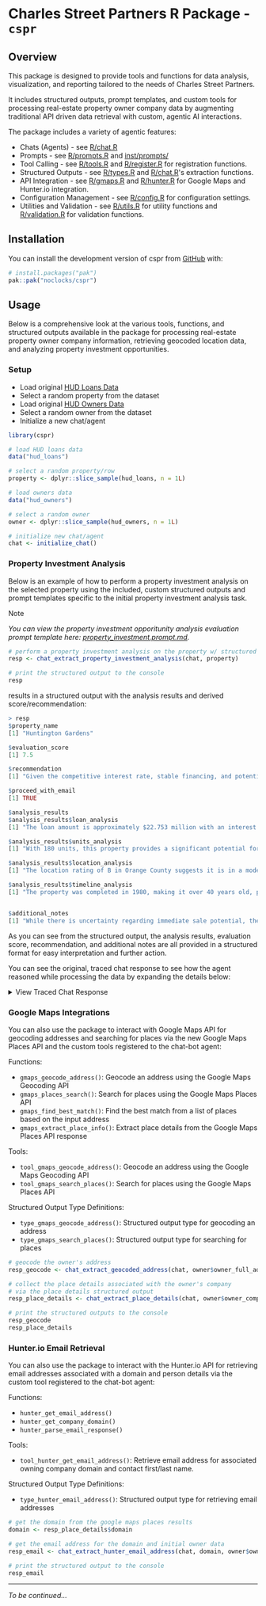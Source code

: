 
# Charles Street Partners R Package - `cspr`

<!-- badges: start -->
<!-- badges: end -->

## Overview

This package is designed to provide tools and functions for data analysis, visualization, and reporting tailored to the
needs of Charles Street Partners.

It includes structured outputs, prompt templates, and custom tools for processing real-estate property owner company
data by augmenting traditional API driven data retrieval with custom, agentic AI interactions.

The package includes a variety of agentic features:

- Chats (Agents) - see [R/chat.R](R/chat.R)
- Prompts - see [R/prompts.R](R/prompts.R) and [inst/prompts/](inst/prompts/) 
- Tool Calling - see [R/tools.R](R/tools.R) and [R/register.R](R/register.R) for registration functions.
- Structured Outputs - see [R/types.R](R/types.R) and [R/chat.R](R/chat.R)'s extraction functions.
- API Integration - see [R/gmaps.R](R/gmaps.R) and [R/hunter.R](R/hunter.R) for Google Maps and Hunter.io integration.
- Configuration Management - see [R/config.R](R/config.R) for configuration settings.
- Utilities and Validation - see [R/utils.R](R/utils.R) for utility functions and [R/validation.R](R/validation.R) for validation functions.

## Installation

You can install the development version of cspr from [GitHub](https://github.com/) with:

``` r
# install.packages("pak")
pak::pak("noclocks/cspr")
```

## Usage

Below is a comprehensive look at the various tools, functions, and structured outputs available in the package for
processing real-estate property owner company information, retrieving geocoded location data, and analyzing property
investment opportunities.

### Setup

- Load original [HUD Loans Data](data-raw/working/hud_data.csv)
- Select a random property from the dataset
- Load original [HUD Owners Data](data-raw/working/hud_owners.csv)
- Select a random owner from the dataset
- Initialize a new chat/agent

```R
library(cspr)

# load HUD loans data
data("hud_loans")

# select a random property/row
property <- dplyr::slice_sample(hud_loans, n = 1L)

# load owners data
data("hud_owners")

# select a random owner
owner <- dplyr::slice_sample(hud_owners, n = 1L)

# initialize new chat/agent
chat <- initialize_chat()
```

### Property Investment Analysis

Below is an example of how to perform a property investment analysis on the selected property using the
included, custom structured outputs and prompt templates specific to the initial 
property investment analysis task.

> [!NOTE]
> *You can view the property investment opporitunity analysis evaluation prompt template here: [property_investment.prompt.md](inst/prompts/property_investment.prompt.md).*

```R
# perform a property investment analysis on the property w/ structured outputs
resp <- chat_extract_property_investment_analysis(chat, property)

# print the structured output to the console
resp
```

results in a structured output with the analysis results and derived score/recommendation:

```R
> resp
$property_name
[1] "Huntington Gardens"

$evaluation_score
[1] 7.5

$recommendation
[1] "Given the competitive interest rate, stable financing, and potential for renovation-led growth in a desirable market, it would be prudent to explore further."

$proceed_with_email
[1] TRUE

$analysis_results
$analysis_results$loan_analysis
[1] "The loan amount is approximately $22.753 million with an interest rate of 3.1% fixed. This rate is quite favorable, given that it's a HUD-backed loan, which typically offers advantageous terms. The low-interest rate signifies cost-effective long-term financing."

$analysis_results$units_analysis
[1] "With 180 units, this property provides a significant potential for rental income. The scale of operations can be favorable for both current income and opportunities for renovation-led growth."

$analysis_results$location_analysis
[1] "The location rating of B in Orange County suggests it is in a moderately attractive area. This county is well-known for its desirability as a place to live, supporting tenant demand. The improvement rating of C indicates potential value-add opportunities if improvements enhance rental income or reduce operating expenses."

$analysis_results$timeline_analysis
[1] "The property was completed in 1980, making it over 40 years old, potentially requiring updates. Loan origination in 2012 and maturity in 2047 indicates a stable horizon, with the possibility of considering midpoint refinancing strategies."


$additional_notes
[1] "While there is uncertainty regarding immediate sale potential, the investment's stable financing and potential upsides warrant further investigation. Checking viability for necessary updates and verifying current market rents may create further clarity."
```

As you can see from the structured output, the analysis results, evaluation score, recommendation, and additional notes are all provided in a structured format for easy interpretation and further action.

You can see the original, traced chat response to see how the agent reasoned while processing the data 
by expanding the details below:

<details><summary>View Traced Chat Response</summary><p>

```markdown
To evaluate the Huntington Gardens property as a potential investment opportunity, let’s analyze the factors one by one:

1. **Loan Amount and Interest Rate Compared to Market Standards:**
   - The loan amount is approximately $22.753 million with an interest rate of 3.1% fixed. This rate is quite favorable, given that it's a HUD-backed loan, which typically offers advantageous terms. The low-interest rate signifies cost-effective long-term financing.

2. **Number of Units:**
   - With 180 units, this property provides a significant potential for rental income. The scale of operations can be favorable for both current income and opportunities for renovation-led growth, making it an attractive acquisition target.

3. **Property's Location and Improvement Ratings:**
   - The location rating of B in Orange County suggests it is in a moderately attractive area. This county is well-known for its desirability as a place to live, which generally supports tenant demand.
   - The improvement rating of C indicates there might be some need for updates, which could offer a potential upside if those improvements can enhance rental income or reduce operating expenses.

4. **Completion Timeline and Market Timing:**
   - The property was completed in 1980, making it over 40 years old. This age may necessitate updating building systems or interiors, but it’s also a common scenario for multifamily investments.
   - Loan origination in 2012 and maturity in 2047 offers a stable horizon, but it’s essential to consider mid-point refinancing or exit strategies due to the property's age.

5. **Property's Sale Price and Loan Origination/Maturity Dates:**
   - With no current sale date or price provided, it’s unclear how the current value compares to historical investment. The long loan duration provides certainty in financing costs.

6. **Owner's Contact Information and Company Details:**
   - Owned by LOMCO, with Stephen Doty as the contact person. The owner is likely seasoned in property management, which can mean the property is well-managed, but could also be an obstacle to negotiation if they are satisfied with current performance.

7. **Additional Notes on Loan Terms or Property Details:**
   - Use of a HUD 223(f) loan provides confidence of lower risk due to federal backing. The fixed interest rate and long amortization period further enhance stability.

**Numerical Score (1-10):** 7.5/10
   - The combination of stable financing, potential for improvement, and a decent location supports this score. The financial leverage with favorable terms is a significant plus.

**Recommendation:**
Given the competitive interest rate, stable financing, and potential for renovation-led growth in a desirable market, it would be prudent to explore further. Tracking down the contact email for Stephen Doty or the company LOMCO would be beneficial to opening a dialogue regarding potential transactions or partnerships.

**Conclusion:**
While there is uncertainty regarding immediate sale potential, the investment's stable financing and potential upsides warrant further investigation. Checking viability for necessary updates and verifying current market rents may create further clarity.

Shall I proceed with retrieving the email addresses for outreach to Stephen Doty or LOMCO?
```

</p></details>

### Google Maps Integrations

You can also use the package to interact with Google Maps API for geocoding addresses and searching for places via
the new Google Maps Places API and the custom tools registered to the chat-bot agent:

Functions:

- `gmaps_geocode_address()`: Geocode an address using the Google Maps Geocoding API
- `gmaps_places_search()`: Search for places using the Google Maps Places API
- `gmaps_find_best_match()`: Find the best match from a list of places based on the input address
- `gmaps_extract_place_info()`: Extract place details from the Google Maps Places API response

Tools:

- `tool_gmaps_geocode_address()`: Geocode an address using the Google Maps Geocoding API
- `tool_gmaps_search_places()`: Search for places using the Google Maps Places API

Structured Output Type Definitions:

- `type_gmaps_geocode_address()`: Structured output type for geocoding an address
- `type_gmaps_search_places()`: Structured output type for searching for places

```R
# geocode the owner's address
resp_geocode <- chat_extract_geocoded_address(chat, owner$owner_full_address)

# collect the place details associated with the owner's company
# via the place details structured output
resp_place_details <- chat_extract_place_details(chat, owner$owner_company, owner$owner_full_address)

# print the structured outputs to the console
resp_geocode
resp_place_details
```

### Hunter.io Email Retrieval

You can also use the package to interact with the Hunter.io API for retrieving email addresses associated with a domain
and person details via the custom tool registered to the chat-bot agent:

Functions:

- `hunter_get_email_address()`
- `hunter_get_company_domain()`
- `hunter_parse_email_response()`

Tools:

- `tool_hunter_get_email_address()`: Retrieve email address for associated owning company domain and contact first/last name.

Structured Output Type Definitions:

- `type_hunter_email_address()`: Structured output type for retrieving email addresses

```R
# get the domain from the google maps places results
domain <- resp_place_details$domain

# get the email address for the domain and initial owner data
resp_email <- chat_extract_hunter_email_address(chat, domain, owner$owner_first_name, owner$owner_last_name)

# print the structured output to the console
resp_email
```

***

*To be continued...*
